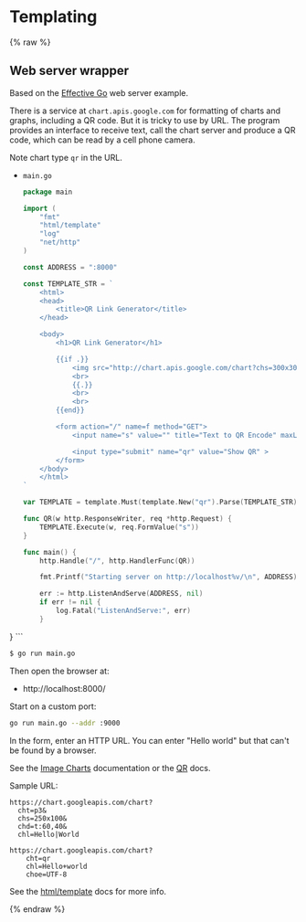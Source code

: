 # Templating

{% raw %}


## Web server wrapper

Based on the [Effective Go](https://golang.org/doc/effective_go#web_server) web server example.

There is a service at `chart.apis.google.com` for formatting of charts and graphs, including a QR code. But it is tricky to use by URL. The program provides an interface to receive text, call the chart server and produce a QR code, which can be read by a cell phone camera.

Note chart type `qr` in the URL.

- `main.go`
    ```go
    package main

    import (
        "fmt"
        "html/template"
        "log"
        "net/http"
    )

    const ADDRESS = ":8000"

    const TEMPLATE_STR = `
        <html>
        <head>
            <title>QR Link Generator</title>
        </head>

        <body>
            <h1>QR Link Generator</h1>

            {{if .}}
                <img src="http://chart.apis.google.com/chart?chs=300x300&cht=qr&choe=UTF-8&chl={{.}}" />
                <br>
                {{.}}
                <br>
                <br>
            {{end}}

            <form action="/" name=f method="GET">
                <input name="s" value="" title="Text to QR Encode" maxLength=1024 size=70 >

                <input type="submit" name="qr" value="Show QR" >
            </form>
        </body>
        </html>
    `

    var TEMPLATE = template.Must(template.New("qr").Parse(TEMPLATE_STR))

    func QR(w http.ResponseWriter, req *http.Request) {
        TEMPLATE.Execute(w, req.FormValue("s"))
    }

    func main() {
        http.Handle("/", http.HandlerFunc(QR))

        fmt.Printf("Starting server on http://localhost%v/\n", ADDRESS)

        err := http.ListenAndServe(ADDRESS, nil)
        if err != nil {
            log.Fatal("ListenAndServe:", err)
        }
}
    ```

```sh
$ go run main.go
```

Then open the browser at:

- http://localhost:8000/

Start on a custom port:

```sh
go run main.go --addr :9000
```

In the form, enter an HTTP URL. You can enter "Hello world" but that can't be found by a browser.

See the [Image Charts](https://developers.google.com/chart/image/docs/making_charts) documentation or the [QR](https://developers.google.com/chart/infographics/docs/qr_codes) docs.

Sample URL:

```
https://chart.googleapis.com/chart?
  cht=p3&
  chs=250x100&
  chd=t:60,40&
  chl=Hello|World
```

```
https://chart.googleapis.com/chart?
    cht=qr
    chl=Hello+world
    choe=UTF-8
```

See the [html/template](https://golang.org/pkg/html/template/) docs for more info.

{% endraw %}
